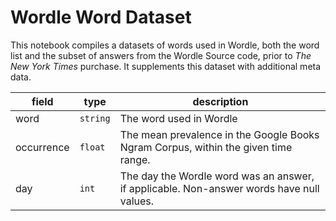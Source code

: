 # Wordle Word Dataset

This notebook compiles a datasets of words used in Wordle, both the word list and the subset of answers from the Wordle Source code, prior to *The New York Times* purchase. It supplements this dataset with additional meta data.

|field       | type     | description                                                                              |
| ---------- | -------- | ---------------------------------------------------------------------------------------- |
| word       | `string` | The word used in Wordle                                                                  |
| occurrence | `float`  | The mean prevalence in the Google Books Ngram Corpus, within the given time range.       |
| day        | `int`    | The day the Wordle word was an answer, if applicable. Non-answer words have null values. |